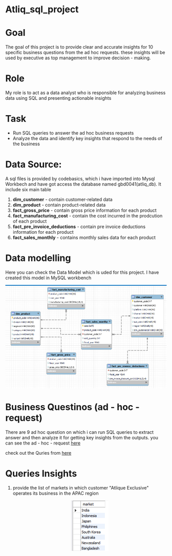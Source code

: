 # Atliq_sql_project

# Goal 
The goal of this project is to provide clear and accurate insights for 10 specific business questions from the ad hoc requests. these insights will be used by executive as top management to 
improve decision - making.

# Role 
My role is to act as a data analyst who is responsible for analyzing business data using SQL and presenting actionable insights 

# Task 
- Run SQL queries to answer the ad hoc business requests
- Analyze the data and identify key insights that respond to the needs of the business

# Data Source:
A sql files is provided by codebasics, which i have imported into Mysql Workbech and have got access the database named gbd0041(atliq_db). It include six main table 
1. **dim_customer**                - contain customer-related data
2. **dim_product**                 - contain product-related data
3. **fact_gross_price**            - contain gross price information for each product
4. **fact_manufacturing_cost**     - contain the cost incurred in the prodcution of each product
5. **fact_pre_invoice_deductions** - contain pre invoice deductions information for each product
6. **fact_sales_monthly**          - contains monthly sales data for each product

# Data modelling
Here you can check the Data Model which is uded for this project. I have created this model in MySQL workbench

![datamodel](datamodel/atliq_datamodel.png)

# Business Questinos (ad - hoc - request) 
There are 9 ad hoc question on which i can run  SQL queries to extract answer and then analyze it for getting key insights from the outputs. 
you can see the ad - hoc - request [here](ad_hoc_request)

check out the Quries from [here](sql_queries/atliq_ad_hoc_queries.sql)

# Queries Insights 
1. provide the list of markets in which customer "Atlique Exclusive" operates its business in the APAC region
   <p align="center"> 
     <img src = "sql_output/sql_1_output.png" alt="list of markets" />
